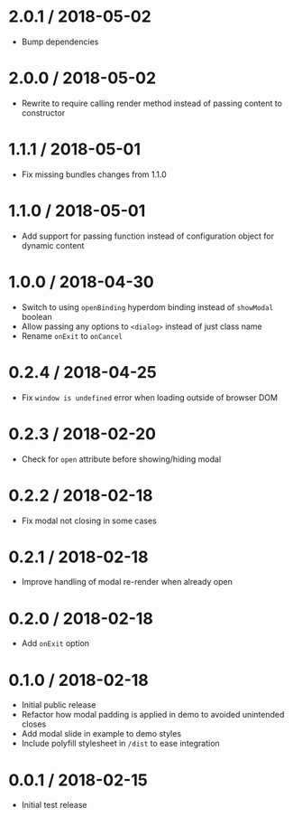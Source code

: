 # 2.0.1 / 2018-05-02

- Bump dependencies

# 2.0.0 / 2018-05-02

- Rewrite to require calling render method instead of passing content to constructor

# 1.1.1 / 2018-05-01

- Fix missing bundles changes from 1.1.0

# 1.1.0 / 2018-05-01

- Add support for passing function instead of configuration object for dynamic content

# 1.0.0 / 2018-04-30

- Switch to using `openBinding` hyperdom binding instead of `showModal` boolean
- Allow passing any options to `<dialog>` instead of just class name
- Rename `onExit` to `onCancel`

# 0.2.4 / 2018-04-25

- Fix `window is undefined` error when loading outside of browser DOM

# 0.2.3 / 2018-02-20

- Check for `open` attribute before showing/hiding modal

# 0.2.2 / 2018-02-18

- Fix modal not closing in some cases

# 0.2.1 / 2018-02-18

- Improve handling of modal re-render when already open

# 0.2.0 / 2018-02-18

- Add `onExit` option

# 0.1.0 / 2018-02-18

- Initial public release
- Refactor how modal padding is applied in demo to avoided unintended closes
- Add modal slide in example to demo styles
- Include polyfill stylesheet in `/dist` to ease integration

# 0.0.1 / 2018-02-15

- Initial test release
